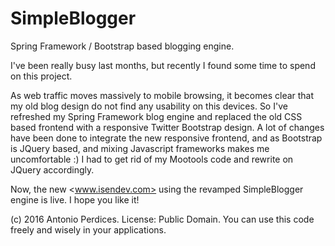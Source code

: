 # SimpleBlogger
Spring Framework / Bootstrap based blogging engine.

I've been really busy last months, but recently I found some time to spend on this project.

As web traffic moves massively to mobile browsing, it becomes clear that my old blog design do not find any usability on this devices. So I've refreshed my Spring Framework blog engine and replaced the old CSS based frontend with a responsive Twitter Bootstrap design. A lot of changes have been done to integrate the new responsive frontend, and as Bootstrap is JQuery based, and mixing Javascript frameworks makes me uncomfortable :) I had to get rid of my Mootools code and rewrite on JQuery accordingly.

Now, the new <www.isendev.com> using the revamped SimpleBlogger engine is live. I hope you like it!

(c) 2016 Antonio Perdices.
License: Public Domain.
You can use this code freely and wisely in your applications.
